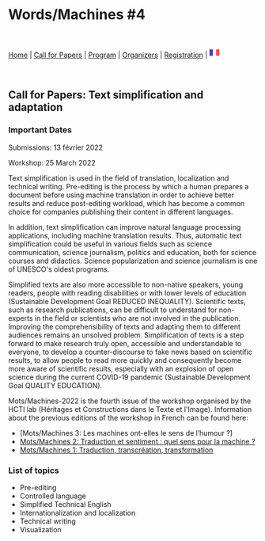 # Words/Machines #4

<br>

[Home](https://motsmachines.github.io/2022/en) | [Call for Papers](https://motsmachines.github.io/2022/en/cfp) | [Program](https://motsmachines.github.io/2022/en/program) | [Organizers](https://motsmachines.github.io/2022/en/orga) | [Registration](https://motsmachines.github.io/2022/en/registration) | [<img src="FR.png" width="20">](https://motsmachines.github.io/2022/fr/cfp)

<br>

## Call for Papers: Text simplification and adaptation

### Important Dates

Submissions: 13 février 2022

Workshop: 25 March 2022

Text simplification is used in the field of translation, localization and technical writing. Pre-editing is the process by which a human prepares a document before using machine translation in order to achieve better results and reduce post-editing workload, which has become a common choice for companies publishing their content in different languages.

In addition, text simplification can improve natural language processing applications, including machine translation results. Thus, automatic text simplification could be useful in various fields such as science communication, science journalism, politics and education, both for science courses and didactics. Science popularization and science journalism is one of UNESCO's oldest programs.

Simplified texts are also more accessible to non-native speakers, young readers, people with reading disabilities or with lower levels of education (Sustainable Development Goal REDUCED INEQUALITY). Scientific texts, such as research publications, can be difficult to understand for non-experts in the field or scientists who are not involved in the publication. Improving the comprehensibility of texts and adapting them to different audiences remains an unsolved problem. Simplification of texts is a step forward to make research truly open, accessible and understandable to everyone, to develop a counter-discourse to fake news based on scientific results, to allow people to read more quickly and consequently become more aware of scientific results, especially with an explosion of open science during the current COVID-19 pandemic (Sustainable Development Goal QUALITY EDUCATION).

Mots/Machines-2022 is the fourth issue of the workshop organised by the HCTI lab (Héritages et Constructions dans le Texte et l'Image).
Information about the previous editions of the workshop in French can be found here:
- [Mots/Machines 3: Les machines ont-elles le sens de l’humour ?]
- [Mots/Machines 2: Traduction et sentiment : quel sens pour la machine ?](https://www.univ-brest.fr/www-live1-sl.univ-brest.fr/ViewPage.action?siteNodeId=29229&languageId=4)  
- [Mots/Machines 1: Traduction, transcréation, transformation](https://www.univ-brest.fr/hcti/menu/Actualites/Archives/Mots-Machines) 

### List of topics

* Pre-editing
* Controlled language
* Simplified Technical English
* Internationalization and localization
* Technical writing
* Visualization
